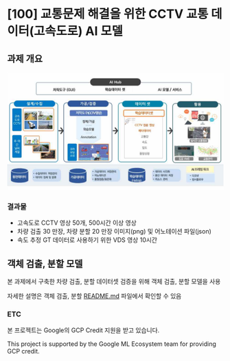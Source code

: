 # [100] 교통문제 해결을 위한 CCTV 교통 데이터(고속도로) AI 모델

## 과제 개요


![과제개요흐름도](./images/과제개요흐름도.PNG)

### 결과물

* 고속도로 CCTV 영상 50개, 500시간 이상 영상
* 차량 검출 30 만장, 차량 분할 20 만장 이미지(png) 및 어노테이션 파일(json)
* 속도 추정 GT 데이터로 사용하기 위한 VDS 영상 10시간

## 객체 검출, 분할 모델

본 과제에서 구축한 차량 검출, 분할 데이터셋 검증을 위해 객체 검출, 분할 모델을 사용

자세한 설명은 객체 검출, 분할 [README.md](https://github.com/swhan0329/KETI_NIA2/blob/master/detectron2_keti/README.md) 파일에서 확인할 수 있음

### ETC

본 프로젝트는 Google의 GCP Credit 지원을 받고 있습니다.

This project is supported by the Google ML Ecosystem team for providing GCP credit.
